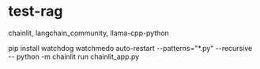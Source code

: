 # test-rag
chainlit, langchain_community, llama-cpp-python

pip install watchdog
watchmedo auto-restart --patterns="*.py" --recursive -- python -m chainlit run chainlit_app.py
